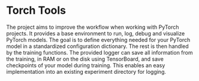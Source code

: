 # Torch Tools
The project aims to improve the workflow when working with PyTorch projects. It provides a base environment to run, log, debug and visualize PyTorch models.
The goal is to define everything needed for your PyTorch model in a standardized configuration dictionary. The rest is then handled by the training functions.
The provided logger can save all information from the training, in RAM or on the disk using TensorBoard, and save checkpoints of your model during training.
This enables an easy implementation into an existing experiment directory for logging. 
